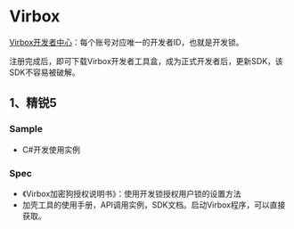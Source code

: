 # Virbox
[Virbox开发者中心](https://developer.lm.virbox.com/login.html)：每个账号对应唯一的开发者ID，也就是开发锁。

注册完成后，即可下载Virbox开发者工具盒，成为正式开发者后，更新SDK，该SDK不容易被破解。

## 1、精锐5
### Sample
* C#开发使用实例

### Spec
* 《Virbox加密狗授权说明书》：使用开发锁授权用户锁的设置方法
* 加壳工具的使用手册，API调用实例，SDK文档。启动Virbox程序，可以直接获取。
